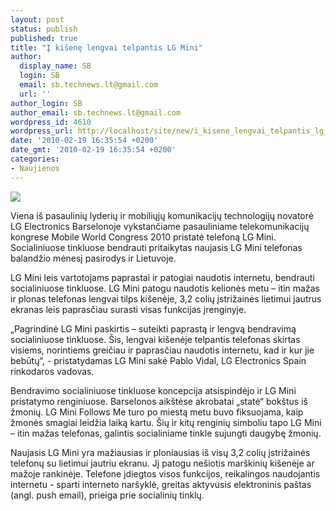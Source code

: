 ```yaml
---
layout: post
status: publish
published: true
title: "Į kišenę lengvai telpantis LG Mini"
author:
  display_name: SB
  login: SB
  email: sb.technews.lt@gmail.com
  url: ''
author_login: SB
author_email: sb.technews.lt@gmail.com
wordpress_id: 4610
wordpress_url: http://localhost/site/new/i_kisene_lengvai_telpantis_lg_mini/
date: '2010-02-19 16:35:54 +0200'
date_gmt: '2010-02-19 16:35:54 +0200'
categories:
- Naujienos
---
```

<div class="imgright"><img src="http://www.part.lt/img/93be09ad283e2752b4fdc1c2add5b79c547.jpg"  /></div>
<p>Viena iš pasaulinių lyderių ir mobiliųjų komunikacijų technologijų novatorė LG Electronics Barselonoje vykstančiame pasauliniame telekomunikacijų kongrese Mobile World Congress 2010 pristatė telefoną LG Mini. Socialiniuose tinkluose bendrauti pritaikytas naujasis LG Mini telefonas balandžio mėnesį pasirodys ir Lietuvoje. </p>
<p>LG Mini leis vartotojams paprastai ir patogiai naudotis internetu, bendrauti socialiniuose tinkluose. LG Mini patogu naudotis kelionės metu – itin mažas ir plonas telefonas lengvai tilps kišenėje, 3,2 colių įstrižainės lietimui jautrus ekranas leis paprasčiau surasti visas funkcijas įrenginyje.  </p>
<p>„Pagrindinė  LG Mini paskirtis – suteikti paprastą ir lengvą bendravimą socialiniuose tinkluose. Šis, lengvai kišenėje telpantis telefonas skirtas visiems, norintiems greičiau ir paprasčiau naudotis internetu, kad ir kur jie bebūtų“, - pristatydamas LG Mini sakė Pablo Vidal, LG Electronics Spain rinkodaros vadovas. </p>
<p>Bendravimo socialiniuose tinkluose koncepcija atsispindėjo ir LG Mini pristatymo renginiuose. Barselonos aikštėse akrobatai „statė“ bokštus iš žmonių. LG Mini Follows Me turo po miestą metu buvo fiksuojama, kaip žmonės smagiai leidžia laiką kartu. Šių ir kitų renginių simboliu tapo LG Mini – itin mažas telefonas, galintis socialiniame tinkle sujungti daugybę žmonių. </p>
<p>Naujasis LG Mini yra mažiausias ir ploniausias iš visų 3,2 colių įstrižainės telefonų su lietimui jautriu ekranu. Jį patogu nešiotis marškinių kišenėje ar mažoje rankinėje. Telefone įdiegtos visos  funkcijos, reikalingos naudojantis internetu - sparti interneto naršyklė, greitas aktyvusis elektroninis paštas (angl. push email), prieiga prie socialinių tinklų.  </p>
